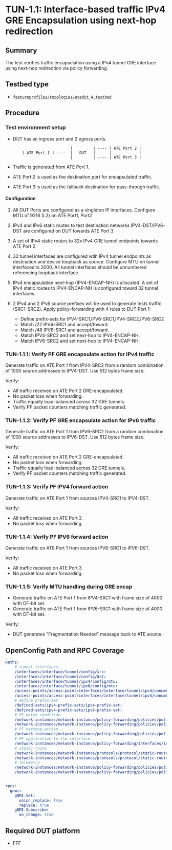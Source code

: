 # TUN-1.1: Interface-based traffic IPv4 GRE Encapsulation using next-hop redirection

## Summary

The test verifies traffic encapsulation using a IPv4 tunnel GRE interface using next-hop redirection via policy forwarding.

## Testbed type

*  [`featureprofiles/topologies/atedut_4.testbed`](https://github.com/openconfig/featureprofiles/blob/main/topologies/atedut_4.testbed)

## Procedure

### Test environment setup

*   DUT has an ingress port and 2 egress ports.

    ```
                             |         | ---- | ATE Port 2 |
        [ ATE Port 1 ] ----  |   DUT   |      |            |
                             |         | ---- | ATE Port 3 |
    ```

*   Traffic is generated from ATE Port 1.
*   ATE Port 2 is used as the destination port for encapsulated 
    traffic.
*   ATE Port 3 is used as the fallback destination for
    pass-through traffic.


#### Configuration

1.  All DUT Ports are configured as a singleton IP interfaces. Configure MTU of 9216 (L2) on ATE Port1, Port2
 
2.  IPv4 and IPv6 static routes to test destination networks IPV4-DST/IPV6-DST are configured on DUT towards ATE Port 3.

3.  A set of IPv4 static routes to 32x IPv4 GRE tunnel endpoints towards ATE Port 2.

4.  32 tunnel interfaces are configured wtih IPv4 tunnel endpoints as destination and device loopback as source. Configure MTU on tunnel interfaces to 2000.
    All tunnel interfaces should be unnumbered referencing loopback interface.

5.  IPv4 encapsulation next-hop (IPV4-ENCAP-NH) is allocated. A set of IPv4 static routes to IPV4-ENCAP-NH is configured toward 32 tunnel interfaces.

6.  2 IPv4 and 2 IPv6 source prefixes will be used to generate tests traffic 
(SRC1-SRC2). Apply policy-forwarding with 4 rules to DUT Port 1:
    - Define prefix-sets for IPV4-SRC1,IPV6-SRC1,IPV4-SRC2,IPV6-SRC2
    - Match /22 IPV4-SRC1 and accept/foward.
    - Match /48 IPV6-SRC1 and accept/foward.
    - Match IPV4-SRC2 and set next-hop to IPV4-ENCAP-NH.
    - Match IPV6-SRC2 and set next-hop to IPV4-ENCAP-NH.
    

### TUN-1.1.1: Verify PF GRE encapsulate action for IPv4 traffic
Generate traffic on ATE Port 1 from IPV4-SRC2 from a random combination of 1000 source addresses to IPV4-DST.
Use 512 bytes frame size.

Verify:

*  All traffic received on ATE Port 2 GRE-encapsulated.
*  No packet loss when forwarding.
*  Traffic equally load-balanced across 32 GRE tunnels.
*  Verify PF packet counters matching traffic generated.

### TUN-1.1.2: Verify PF GRE encapsulate action for IPv6 traffic
Generate traffic on ATE Port 1 from IPV6-SRC2 from a random combination of 1000 source addresses to IPV6-DST.
Use 512 bytes frame size.

Verify:

*  All traffic received on ATE Port 2 GRE-encapsulated.
*  No packet loss when forwarding.
*  Traffic equally load-balanced across 32 GRE tunnels.
*  Verify PF packet counters matching traffic generated.

### TUN-1.1.3: Verify PF IPV4 forward action
Generate traffic on ATE Port 1 from sources IPV4-SRC1 to IPV4-DST.

Verify:

*  All traffic received on ATE Port 3.
*  No packet loss when forwarding.

### TUN-1.1.4: Verify PF IPV6 forward action
Generate traffic on ATE Port 1 from sources IPV6-SRC1 to IPV6-DST.

Verify:

*  All traffic received on ATE Port 3.
*  No packet loss when forwarding.

### TUN-1.1.5: Verify MTU handling during GRE encap
* Generate traffic on ATE Port 1 from IPV4-SRC1 with frame size of 4000 with DF-bit set.
* Generate traffic on ATE Port 1 from IPV6-SRC1 with frame size of 4000 with DF-bit set.

Verify:

*  DUT generates "Fragmentation Needed" message back to ATE source.

## OpenConfig Path and RPC Coverage

```yaml
paths:
    # tunnel interfaces
    /interfaces/interface/tunnel/config/src:
    /interfaces/interface/tunnel/config/dst:
    /interfaces/interface/tunnel/ipv4/config/mtu:
    /interfaces/interface/tunnel/ipv6/config/mtu:
    /access-points/access-point/interfaces/interface/tunnel/ipv4/unnumbered/config/enabled:
    /access-points/access-point/interfaces/interface/tunnel/ipv4/unnumbered/interface-ref/config/interface:
    # define prefix-set
    /defined-sets/ipv4-prefix-sets/ipv4-prefix-set:
    /defined-sets/ipv4-prefix-sets/ipv6-prefix-set:
    # PF match condition
    /network-instances/network-instance/policy-forwarding/policies/policy/rules/rule/ipv4/config/source-address-prefix-set:
    /network-instances/network-instance/policy-forwarding/policies/policy/rules/rule/ipv6/config/source-address-prefix-set:
    # PF nexthop action
    /network-instances/network-instance/policy-forwarding/policies/policy/rules/rule/action/config/next-hop:
    # PF application to the interface
    /network-instances/network-instance/policy-forwarding/interfaces/interface/config/apply-forwarding-policy:
    # static route
    /network-instances/network-instance/protocols/protocol/static-routes/static/config/prefix:
    /network-instances/network-instance/protocols/protocol/static-routes/static/next-hops/next-hop/interface-ref/config/interface:
    # telemetry
    /network-instances/network-instance/policy-forwarding/policies/policy/rules/rule/state/matched-pkts:
    /network-instances/network-instance/policy-forwarding/policies/policy/rules/rule/state/matched-octets:


rpcs:
  gnmi:
    gNMI.Set:
      union_replace: true
      replace: true
    gNMI.Subscribe:
      on_change: true
```

## Required DUT platform

* FFF